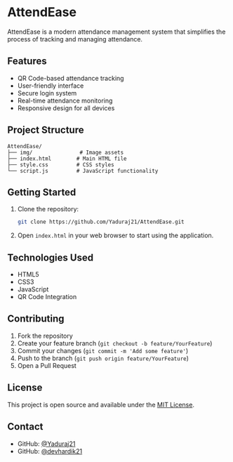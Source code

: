 # AttendEase

AttendEase is a modern attendance management system that simplifies the process of tracking and managing attendance.

## Features

- QR Code-based attendance tracking
- User-friendly interface
- Secure login system
- Real-time attendance monitoring
- Responsive design for all devices

## Project Structure

```
AttendEase/
├── img/               # Image assets
├── index.html        # Main HTML file
├── style.css         # CSS styles
└── script.js         # JavaScript functionality
```

## Getting Started

1. Clone the repository:
   ```bash
   git clone https://github.com/Yaduraj21/AttendEase.git
   ```

2. Open `index.html` in your web browser to start using the application.

## Technologies Used

- HTML5
- CSS3
- JavaScript
- QR Code Integration

## Contributing

1. Fork the repository
2. Create your feature branch (`git checkout -b feature/YourFeature`)
3. Commit your changes (`git commit -m 'Add some feature'`)
4. Push to the branch (`git push origin feature/YourFeature`)
5. Open a Pull Request

## License

This project is open source and available under the [MIT License](LICENSE).

## Contact

- GitHub: [@Yaduraj21](https://github.com/Yaduraj21) 
- GitHub: [@devhardik21](https://github.com/devhardik21) 